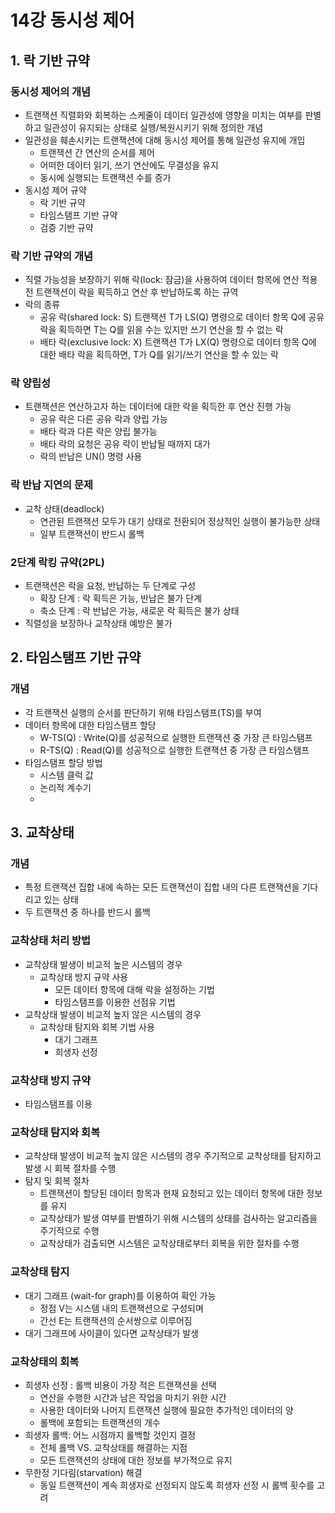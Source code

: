 # 14강 동시성 제어

## 1. 락 기반 규약

### 동시성 제어의 개념

- 트랜잭션 직렬화와 회복하는 스케줄이 데이터 일관성에 영향을 미치는 여부를 판별하고 일관성이 유지되는 상태로 실헹/복원시키기 위해 정의한 개념
- 일관성을 훼손시키는 트랜잭션에 대해 동시성 제어를 통해 일관성 유지에 개입
    - 트랜잭션 간 연산의 순서를 제어
    - 어떠한 데이터 읽기, 쓰기 연산에도 무결성을 유지
    - 동시에 실행되는 트랜잭션 수를 증가
- 동시성 제어 규약
    - 락 기반 규약
    - 타임스탬프 기반 규약
    - 검증 기반 규약

### 락 기반 규약의 개념

- 직렬 가능성을 보장하기 위해 락(lock: 잠금)을 사용하여 데이터 항목에 연산 적용 전 트랜잭션이 락을 획득하고 연산 후 반납하도록 하는 규역
- 락의 종류
    - 공유 락(shared lock: S) 트랜잭션 T가 LS(Q) 명령으로 데이터 항목 Q에 공유 락을 획득하면 T는 Q를 읽을 수는 있지만 쓰기 연산을 할 수 없는 락
    - 배타 락(exclusive lock: X) 트랜잭션 T가 LX(Q) 명령으로 데이터 항목 Q에 대한 배타 락을 획득하면, T가 Q를 읽기/쓰기 연산을 할 수 있는 락

### 락 양립성

- 트랜잭션은 연산하고자 하는 데이터에 대한 락을 획득한 후 연산 진행 가능
    - 공유 락은 다른 공유 락과 양립 가능
    - 배타 락과 다른 락은 양립 불가능
    - 배타 락의 요청은 공유 락이 반납될 때까지 대가
    - 락의 반납은 UN() 명령 사용

### 락 반납 지연의 문제

- 교착 상태(deadlock)
    - 연관된 트랜잭션 모두가 대기 상태로 전환되어 정상적인 실행이 불가능한 상태
    - 일부 트랜잭션이 반드시 롤백

### 2단계 락킹 규약(2PL)

- 트랜잭션은 락을 요청, 반납하는 두 단계로 구성
    - 확장 단계 : 락 획득은 가능, 반납은 불가 단계
    - 축소 단계 : 락 반납은 가능, 새로운 락 획득은 불가 상태
- 직렬성을 보장하나 교착상태 예방은 불가

## 2. 타임스탬프 기반 규약

### 개념

- 각 트랜잭션 실행의 순서를 판단하기 위해 타임스탬프(TS)를 부여
- 데이터 항목에 대한 타임스탬프 할당
    - W-TS(Q) : Write(Q)를 성공적으로 실행한 트랜잭션 중 가장 큰 타임스탬프
    - R-TS(Q) : Read(Q)를 성공적으로 실행한 트랜잭션 중 가장 큰 타임스탬프
- 타임스탬프 할당 방법
    - 시스템 클럭 값
    - 논리적 계수기
    -

## 3. 교착상태

### 개념

- 특정 트랜잭션 집합 내에 속하는 모든 트랜잭션이 집합 내의 다른 트랜잭션을 기다리고 있는 상태
- 두 트랜잭션 중 하나를 반드시 롤백

### 교착상태 처리 방법

- 교착상태 발생이 비교적 높은 시스템의 경우
    - 교착상태 방지 규약 사용
        - 모든 데이터 항목에 대해 락을 설정하는 기법
        - 타임스탬프를 이용한 선점유 기법
- 교착상태 발생이 비교적 높지 않은 시스템의 경우
    - 교착상태 탐지와 회복 기법 사용
        - 대기 그래프
        - 희생자 선정

### 교착상태 방지 규약

- 타임스탬프를 이용

### 교착상태 탐지와 회복

- 교착상태 발생이 비교적 높지 않은 시스템의 경우 주기적으로 교착상태를 탐지하고 발생 시 회복 절차를 수행
- 탐지 및 회복 절차
    - 트랜잭션이 할당된 데이터 항목과 현재 요청되고 있는 데이터 항목에 대한 정보를 유지
    - 교착상태가 발생 여부를 판별하기 위해 시스템의 상태를 검사하는 알고리즘을 주기적으로 수행
    - 교착상태가 검출되면 시스템은 교착상태로부터 회복을 위한 절차를 수행

### 교착상태 탐지

- 대기 그래프 (wait-for graph)를 이용하여 확인 가능
    - 정점 V는 시스템 내의 트랜잭션으로 구성되며
    - 간선 E는 트랜잭션의 순서쌍으로 이루어짐
- 대기 그래프에 사이클이 있다면 교착상태가 발생

### 교착상태의 회복

- 희생자 선정 : 롤백 비용이 가장 적은 트랜잭션을 선택
    - 연산을 수행한 시간과 남은 작업을 마치기 위한 시간
    - 사용한 데이터와 나머지 트랜잭션 실행에 필요한 추가적인 데이터의 양
    - 롤백에 포함되는 트랜잭션의 개수
- 희생자 롤백: 어느 시점까지 롤백할 것인지 결정
    - 전체 롤백 VS. 교착상태를 해결하는 지점
    - 모든 트랜잭션의 상태에 대한 정보를 부가적으로 유지
- 무한정 기다림(starvation) 해결
    - 동일 트랜잭션이 계속 희생자로 선정되지 않도록 희생자 선정 시 롤백 횟수를 고려